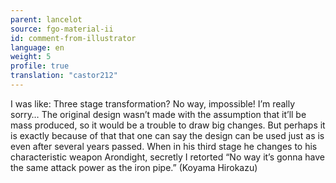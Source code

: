 ```yaml
---
parent: lancelot
source: fgo-material-ii
id: comment-from-illustrator
language: en
weight: 5
profile: true
translation: "castor212"
---
```


I was like: Three stage transformation? No way, impossible! I’m really sorry… The original design wasn’t made with the assumption that it’ll be mass produced, so it would be a trouble to draw big changes. But perhaps it is exactly because of that that one can say the design can be used just as is even after several years passed. When in his third stage he changes to his characteristic weapon Arondight, secretly I retorted “No way it’s gonna have the same attack power as the iron pipe.” (Koyama Hirokazu)
